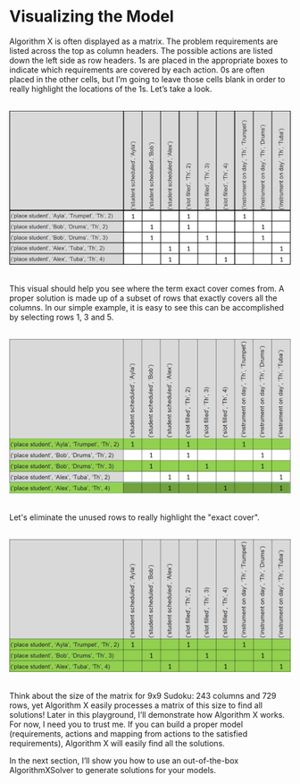 # Visualizing the Model

Algorithm X is often displayed as a matrix. The problem requirements are listed across the top as column headers. The possible actions are listed down the left side as row headers. 1s are placed in the appropriate boxes to indicate which requirements are covered by each action. 0s are often placed in the other cells, but I’m going to leave those cells blank in order to really highlight the locations of the 1s. Let’s take a look.
<BR><BR>

![Mrs. Knuth Model](KnuthModel.png)

<BR>
This visual should help you see where the term exact cover comes from. A proper solution is made up of a subset of rows that exactly covers all the columns. In our simple example, it is easy to see this can be accomplished by selecting rows 1, 3 and 5.
<BR><BR>

![Mrs. Knuth Solution](KnuthSolution1.png)

<BR>
Let's eliminate the unused rows to really highlight the "exact cover".
<BR><BR>

![Mrs. Knuth Solution Rows](KnuthSolution2.png)

<BR>
Think about the size of the matrix for 9x9 Sudoku: 243 columns and 729 rows, yet Algorithm X easily processes a matrix of this size to find all solutions! Later in this playground, I’ll demonstrate how Algorithm X works. For now, I need you to trust me. If you can build a proper model (requirements, actions and mapping from actions to the satisfied requirements), Algorithm X will easily find all the solutions.

In the next section, I’ll show you how to use an out-of-the-box AlgorithmXSolver to generate solutions for your models.
